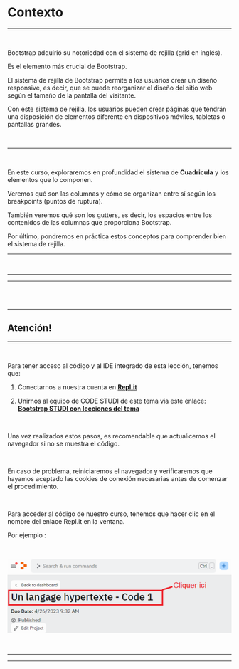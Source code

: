 # **Contexto**

---

<br>

Bootstrap adquirió su notoriedad con el sistema de rejilla (grid en inglés).

Es el elemento más crucial de Bootstrap.

El sistema de rejilla de Bootstrap permite a los usuarios crear un diseño responsive, es decir, que se puede reorganizar el diseño del sitio web según el tamaño de la pantalla del visitante.

Con este sistema de rejilla, los usuarios pueden crear páginas que tendrán una disposición de elementos diferente en dispositivos móviles, tabletas o pantallas grandes.

<br>

---

<br>

En este curso, exploraremos en profundidad el sistema de **Cuadricula** y los elementos que lo componen.

Veremos qué son las columnas y cómo se organizan entre sí según los breakpoints (puntos de ruptura).

También veremos qué son los gutters, es decir, los espacios entre los contenidos de las columnas que proporciona Bootstrap.

Por último, pondremos en práctica estos conceptos para comprender bien el sistema de rejilla.

---

<br>

---
---

<br>
<br>

---

## **Atención!**

---

<br>

Para tener acceso al código y  al IDE integrado de esta lección, tenemos que:

1. Conectarnos a nuestra cuenta en **[Repl.it](https://replit.com/)**

2. Unirnos al equipo de CODE STUDI de este tema via este enlace: **[Bootstrap STUDI con lecciones del tema](https://replit.com/teams/join/kyuulwebydopyzehigavoqwnjzldfybz-htmlcssbt)**

<br>

Una vez realizados estos pasos, es recomendable que actualicemos el navegador si no se muestra el código.

<br>

En caso de problema, reiniciaremos el navegador y verificaremos que hayamos aceptado las cookies de conexión necesarias antes de comenzar el procedimiento.

<br>

Para acceder al código de nuestro curso, tenemos que hacer clic en el nombre del enlace Repl.it en la ventana.

Por ejemplo :

<br>

![Ejemplo como hacerlo](../../02-Debutar-con-JS/02-Sintaxis-e-integracion-JS/01-Contexto/img/replit_1.png)

<br>

---

---